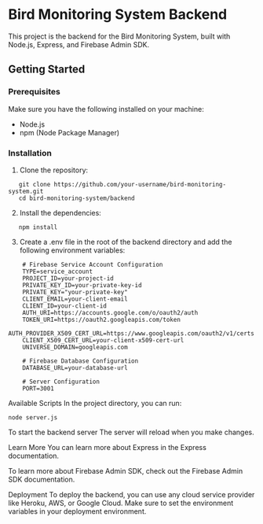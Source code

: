 # Bird Monitoring System Backend

This project is the backend for the Bird Monitoring System, built with Node.js, Express, and Firebase Admin SDK.

## Getting Started

### Prerequisites

Make sure you have the following installed on your machine:
- Node.js
- npm (Node Package Manager)

### Installation

1. Clone the repository:

```
   git clone https://github.com/your-username/bird-monitoring-system.git
   cd bird-monitoring-system/backend
```

2. Install the dependencies:

```
   npm install
```

3. Create a .env file in the root of the backend directory and add the following environment variables:

```
    # Firebase Service Account Configuration
    TYPE=service_account
    PROJECT_ID=your-project-id
    PRIVATE_KEY_ID=your-private-key-id
    PRIVATE_KEY="your-private-key"
    CLIENT_EMAIL=your-client-email
    CLIENT_ID=your-client-id
    AUTH_URI=https://accounts.google.com/o/oauth2/auth
    TOKEN_URI=https://oauth2.googleapis.com/token
    AUTH_PROVIDER_X509_CERT_URL=https://www.googleapis.com/oauth2/v1/certs
    CLIENT_X509_CERT_URL=your-client-x509-cert-url
    UNIVERSE_DOMAIN=googleapis.com

    # Firebase Database Configuration
    DATABASE_URL=your-database-url

    # Server Configuration
    PORT=3001
```

Available Scripts
In the project directory, you can run:

```
node server.js
```

To start the backend server
The server will reload when you make changes.

Learn More
You can learn more about Express in the Express documentation.

To learn more about Firebase Admin SDK, check out the Firebase Admin SDK documentation.

Deployment
To deploy the backend, you can use any cloud service provider like Heroku, AWS, or Google Cloud. Make sure to set the environment variables in your deployment environment.

